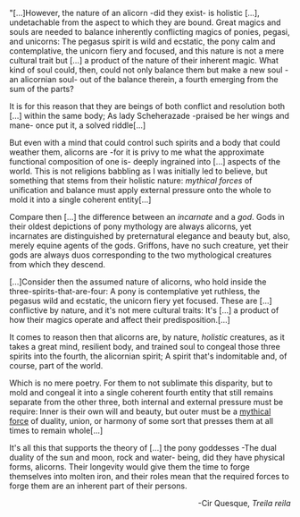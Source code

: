 "[...]However, the nature of an alicorn -did they exist- is holistic [...], undetachable from the aspect to which they are bound. Great magics and souls are needed to balance inherently conflicting magics of ponies, pegasi, and unicorns: The pegasus spirit is wild and ecstatic, the pony calm and contemplative, the unicorn fiery and focused, and this nature is not a mere cultural trait but [...] a product of the nature of their inherent magic. What kind of soul could, then, could not only balance them but make a new soul -an alicornian soul- out of the balance therein, a fourth emerging from the sum of the parts?

It is for this reason that they are beings of both conflict and resolution both [...] within the same body; As lady Scheherazade -praised be her wings and mane- once put it, a solved riddle[...]

But even with a mind that could control such spirits and a body that could weather them, alicorns are -for it is privy to me what the approximate functional composition of one is- deeply ingrained into [...] aspects of the world. This is not religions babbling as I was initially led to believe, but something that stems from their holistic nature: *mythical forces* of unification and balance must apply external pressure onto the whole to mold it into a single coherent entity[...]

Compare then [...] the difference between an *incarnate* and a *god*. Gods in their oldest depictions of pony mythology are always alicorns, yet incarnates are distinguished by preternatural elegance and beauty but, also, merely equine agents of the gods. Griffons, have no such creature, yet their gods are always duos corresponding to the two mythological creatures from which they descend.









[...]Consider then the assumed nature of alicorns, who hold inside the three-spirits-that-are-four: A pony is contemplative yet ruthless, the pegasus wild and ecstatic, the unicorn fiery yet focused. These are [...] conflictive by nature, and it's not mere cultural traits: It's [...] a product of how their magics operate and affect their predisposition.[...]

It comes to reason then that alicorns are, by nature, *holistic* creatures, as it takes a great mind, resilient body, and trained soul to congeal those three spirits into the fourth, the alicornian spirit; A spirit that's indomitable and, of course, part of the world.

Which is no mere poetry. For them to not sublimate this disparity, but to mold and congeal it into a single coherent fourth entity that still remains separate from the other three, both internal and external pressure must be require: Inner is their own will and beauty, but outer must be a <u>mythical force</u> of duality, union, or harmony of some sort that presses them at all times to remain whole[...]

It's all this that supports the theory of [...] the pony goddesses -The dual duality of the sun and moon, rock and water- being, did they have physical forms, alicorns. Their longevity would give them the time to forge themselves into molten iron, and their roles mean that the required forces to forge them are an inherent part of their persons.
<div align="right">-Cir Quesque, <i>Treila reila</i> </div>